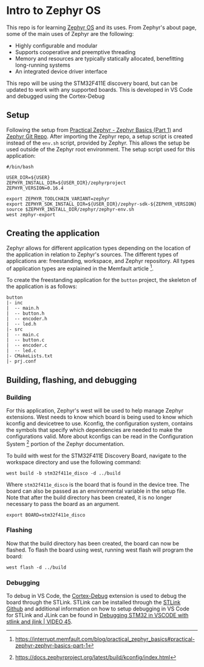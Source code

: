 # Intro to Zephyr OS

This repo is for learning [Zephyr OS](https://www.zephyrproject.org/) and its uses. From Zephyr's about page, some of the main uses of Zephyr are the following:

  * Highly configurable and modular
  * Supports cooperative and preemptive threading
  * Memory and resources are typically statically allocated, benefitting long-running systems
  * An integrated device driver interface

This repo will be using the STM32F411E discovery board, but can be updated to work with any supported boards. This is developed in VS Code and debugged using the Cortex-Debug 

## Setup

Following the setup from [Practical Zephyr - Zephyr Basics (Part 1)](https://interrupt.memfault.com/blog/practical_zephyr_basics#practical-zephyr-zephyr-basics-part-1) and [Zephyr Git Repo](https://github.com/zephyrproject-rtos/zephyr). After importing the Zephyr repo, a setup script is created instead of the `env.sh` script, provided by Zephyr. This allows the setup be used outside of the Zephyr root environment. The setup script used for this application:

```
#/bin/bash

USER_DIR=${USER}
ZEPHYR_INSTALL_DIR=${USER_DIR}/zephyrproject
ZEPHYR_VERSION=0.16.4

export ZEPHYR_TOOLCHAIN_VARIANT=zephyr
export ZEPHYR_SDK_INSTALL_DIR=${USER_DIR}/zephyr-sdk-${ZEPHYR_VERSION}
source $ZEPHYR_INSTALL_DIR/zephyr/zephyr-env.sh
west zephyr-export
```

## Creating the application

Zephyr allows for different application types depending on the location of the application in relation to Zephyr's sources. The different types of applications are: freestanding, workspace, and Zephyr repository. All types of application types are explained in the Memfault article [^1]. 

[^1]: https://interrupt.memfault.com/blog/practical_zephyr_basics#practical-zephyr-zephyr-basics-part-1

To create the freestanding application for the `button` project, the skeleton of the application is as follows:
```
button
|- inc
|  -- main.h
|  -- button.h
|  -- encoder.h
|  -- led.h
|- src
|  -- main.c
|  -- button.c
|  -- encoder.c
|  -- led.c
|- CMakeLists.txt
|- prj.conf
```

## Building, flashing, and debugging

### Building
For this application, Zephyr's west will be used to help manage Zephyr extensions. West needs to know which board is being used to know which kconfig and devicetree to use. Kconfig, the configuration system, contains the symbols that specify which dependencies are needed to make the configurations valid. More about kconfigs can be read in the Configuration System [^2] portion of the Zephyr documentation.

[^2]: https://docs.zephyrproject.org/latest/build/kconfig/index.html

To build with west for the STM32F411E Discovery Board, navigate to the workspace directory and use the following command:

```
west build -b stm32f411e_disco -d ../build
```

Where `stm32f411e_disco` is the board that is found in the device tree. The board can also be passed as an environmental variable in the setup file. Note that after the build directory has been created, it is no longer necessary to pass the board as an argument.

```
export BOARD=stm32f411e_disco
```

### Flashing

Now that the build directory has been created, the board can now be flashed. To flash the board using west, running west flash will program the board:

```
west flash -d ../build
```

### Debugging

To debug in VS Code, the [Cortex-Debug](https://marketplace.visualstudio.com/items?itemName=marus25.cortex-debug) extension is used to debug the board through the STLink. STLink can be installed through the 
[STLink Github](https://github.com/stlink-org/stlink/tree/testing) and additional information on how to setup debugging in VS Code for STLink and JLink can be found in [Debugging STM32 in VSCODE with stlink and jlink | VIDEO 45](https://www.youtube.com/watch?v=g2Kf6RbdrIs&t=266s).
